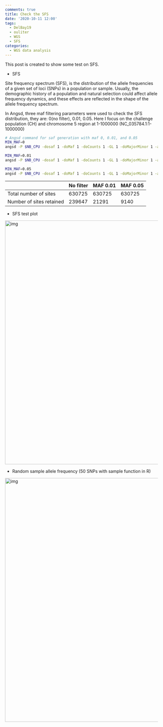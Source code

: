 ```yaml
---
comments: true
title: Check the SFS
date: '2020-10-11 12:00'
tags:
  - DelBay19
  - ouliter
  - WGS
  - SFS
categories:
  - WGS data analysis
---
```


This post is created to show some test on SFS. 

- SFS

Site frequency spectrum (SFS), is the distribution of the allele frequencies of a given set of loci (SNPs) in a population or sample. Usually, the demographic history of a population and natural selection could affect allele frequency dynamics, and these effects are reflected in the shape of the allele frequency spectrum. 

In Angsd, three maf filtering parameters were used to check the SFS distribution, they are: 0(no filter), 0.01, 0.05. Here I focus on the challenge population (CH) and chromosome 5 region at 1-1000000 (NC_035784.1:1-1000000)

```sh
# Angsd command for saf generation with maf 0, 0.01, and 0.05
MIN_MAF=0
angsd -P $NB_CPU -dosaf 1 -doMaf 1 -doCounts 1 -GL 1 -doMajorMinor 1 -anc $ANC -remove_bads 1 -minInd 10 -setMaxDepth 100 -minMapQ 30 -minQ 20 -b $CH $REGIONS -out "/scratch/hzz0024/DelBay19_Sep/12_random_forest/"$target"_maf"$MIN_MAF"_pctind"$PERCENT_IND"_cv30_chr5"

MIN_MAF=0.01
angsd -P $NB_CPU -dosaf 1 -doMaf 1 -doCounts 1 -GL 1 -doMajorMinor 1 -anc $ANC -remove_bads 1 -minMaf 0.01 -minInd 10 -setMaxDepth 100 -minMapQ 30 -minQ 20 -b $CH $REGIONS -out "/scratch/hzz0024/DelBay19_Sep/12_random_forest/"$target"_maf"$MIN_MAF"_pctind"$PERCENT_IND"_cv30_chr5"

MIN_MAF=0.05
angsd -P $NB_CPU -dosaf 1 -doMaf 1 -doCounts 1 -GL 1 -doMajorMinor 1 -anc $ANC -remove_bads 1 -minMaf 0.05 -minInd 10 -setMaxDepth 100 -minMapQ 30 -minQ 20 -b $CH $REGIONS -out "/scratch/hzz0024/DelBay19_Sep/12_random_forest/"$target"_maf"$MIN_MAF"_pctind"$PERCENT_IND"_cv30_chr5"
```

|                          | No filter | MAF 0.01 | MAF 0.05 |
|--------------------------|-----------|----------|----------|
| Total number of sites    | 630725    | 630725   | 630725   |
| Number of sites retained | 239647    | 21291    | 9140     |


- SFS test plot

<img src="https://hzz0024.github.io/images/SFS/sfs_final.jpeg" alt="img" width="800"/>

- Random sample allele frequency (50 SNPs with sample function in R)

<img src="https://hzz0024.github.io/images/SFS/sample_plot.jpeg" alt="img" width="800"/>




